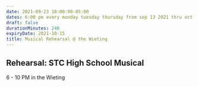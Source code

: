 ```yaml
---
date: 2021-09-23 18:00:00-05:00
dates: 6:00 pm every monday tuesday thursday from sep 13 2021 thru oct 14 2021
draft: false
durationMinutes: 240
expiryDate: 2021-10-15
title: Musical Rehearsal @ the Wieting
---
```


## Rehearsal: STC High School Musical 
6 - 10 PM in the Wieting